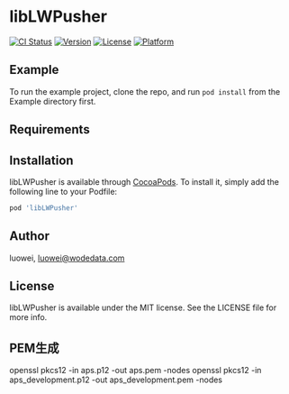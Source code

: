 # libLWPusher

[![CI Status](https://img.shields.io/travis/luowei/libLWPusher.svg?style=flat)](https://travis-ci.org/luowei/libLWPusher)
[![Version](https://img.shields.io/cocoapods/v/libLWPusher.svg?style=flat)](https://cocoapods.org/pods/libLWPusher)
[![License](https://img.shields.io/cocoapods/l/libLWPusher.svg?style=flat)](https://cocoapods.org/pods/libLWPusher)
[![Platform](https://img.shields.io/cocoapods/p/libLWPusher.svg?style=flat)](https://cocoapods.org/pods/libLWPusher)

## Example

To run the example project, clone the repo, and run `pod install` from the Example directory first.

## Requirements

## Installation

libLWPusher is available through [CocoaPods](https://cocoapods.org). To install
it, simply add the following line to your Podfile:

```ruby
pod 'libLWPusher'
```

## Author

luowei, luowei@wodedata.com

## License

libLWPusher is available under the MIT license. See the LICENSE file for more info.


## PEM生成
openssl pkcs12 -in aps.p12 -out aps.pem -nodes
openssl pkcs12 -in aps_development.p12 -out aps_development.pem -nodes
